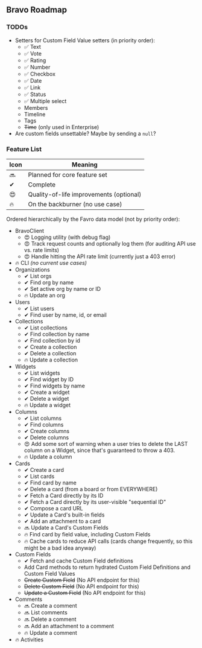 ## Bravo Roadmap

### TODOs

- Setters for Custom Field Value setters (in priority order):
  - ✅ Text
  - ✅ Vote
  - ✅ Rating
  - ✅ Number
  - ✅ Checkbox
  - ✅ Date
  - ✅ Link
  - ✅ Status
  - ✅ Multiple select
  - Members
  - Timeline
  - Tags
  - ~~Time~~ (only used in Enterprise)
- Are custom fields unsettable? Maybe by sending a `null`?

### Feature List


| Icon | Meaning                                 |
| ---- | --------------------------------------- |
| 🔜    | Planned for core feature set            |
| ✔    | Complete                                |
| 😍    | Quality-of-life improvements (optional) |
| 🔥    | On the backburner (no use case)         |

Ordered hierarchically by the Favro data model (not by priority order):

- BravoClient
  - 😍 Logging utility (with debug flag)
  - 😍 Track request counts and optionally log them (for auditing API use vs. rate limits)
  - 😍 Handle hitting the API rate limit (currently just a 403 error)
- 🔥 CLI _(no current use cases)_
- Organizations
  - ✔ List orgs
  - ✔ Find org by name
  - ✔ Set active org by name or ID
  - 🔥 Update an org
- Users
  - ✔ List users
  - ✔ Find user by name, id, or email
- Collections
  - ✔ List collections
  - ✔ Find collection by name
  - ✔ Find collection by id
  - ✔ Create a collection
  - ✔ Delete a collection
  - 🔥 Update a collection
- Widgets
  - ✔ List widgets
  - ✔ Find widget by ID
  - ✔ Find widgets by name
  - ✔ Create a widget
  - ✔ Delete a widget
  - 🔥 Update a widget
- Columns
  - ✔ List columns
  - ✔ Find columns
  - ✔ Create columns
  - ✔ Delete columns
  - 😍 Add some sort of warning when a user tries to delete the LAST column on a Widget, since that's guaranteed to throw a 403.
  - 🔥 Update a column
- Cards
  - ✔ Create a card
  - ✔ List cards
  - ✔ Find card by name
  - ✔ Delete a card (from a board or from EVERYWHERE)
  - ✔ Fetch a Card directly by its ID
  - ✔ Fetch a Card directly by its user-visible "sequential ID"
  - ✔ Compose a card URL
  - ✔ Update a Card's built-in fields
  - ✔ Add an attachment to a card
  - 🔜 Update a Card's Custom Fields
  - 🔥 Find card by field value, including Custom Fields
  - 🔥 Cache cards to reduce API calls (cards change frequently, so this might be a bad idea anyway)
- Custom Fields
  - ✔ Fetch and cache Custom Field definitions
  - Add Card methods to return hydrated Custom Field Definitions and Custom Field Values
  - ~~Create Custom Field~~ (No API endpoint for this)
  - ~~Delete Custom Field~~ (No API endpoint for this)
  - ~~Update a Custom Field~~ (No API endpoint for this)
- Comments
  - 🔜 Create a comment
  - 🔜 List comments
  - 🔜 Delete a comment
  - 🔜 Add an attachment to a comment
  - 🔥 Update a comment
- 🔥 Activities
